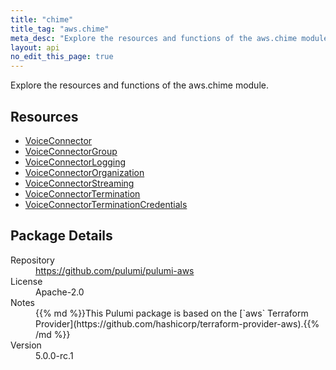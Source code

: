 ```yaml
---
title: "chime"
title_tag: "aws.chime"
meta_desc: "Explore the resources and functions of the aws.chime module."
layout: api
no_edit_this_page: true
---
```


<!-- WARNING: this file was generated by Pulumi Docs Generator. -->
<!-- Do not edit by hand unless you're certain you know what you are doing! -->

Explore the resources and functions of the aws.chime module.

<h2 id="resources">Resources</h2>
<ul class="api">
    <li><a href="voiceconnector" title="VoiceConnector"><span class="api-symbol api-symbol--resource"></span>VoiceConnector</a></li>
    <li><a href="voiceconnectorgroup" title="VoiceConnectorGroup"><span class="api-symbol api-symbol--resource"></span>VoiceConnectorGroup</a></li>
    <li><a href="voiceconnectorlogging" title="VoiceConnectorLogging"><span class="api-symbol api-symbol--resource"></span>VoiceConnectorLogging</a></li>
    <li><a href="voiceconnectororganization" title="VoiceConnectorOrganization"><span class="api-symbol api-symbol--resource"></span>VoiceConnectorOrganization</a></li>
    <li><a href="voiceconnectorstreaming" title="VoiceConnectorStreaming"><span class="api-symbol api-symbol--resource"></span>VoiceConnectorStreaming</a></li>
    <li><a href="voiceconnectortermination" title="VoiceConnectorTermination"><span class="api-symbol api-symbol--resource"></span>VoiceConnectorTermination</a></li>
    <li><a href="voiceconnectorterminationcredentials" title="VoiceConnectorTerminationCredentials"><span class="api-symbol api-symbol--resource"></span>VoiceConnectorTerminationCredentials</a></li>
</ul>

<h2 id="package-details">Package Details</h2>
<dl class="package-details">
	<dt>Repository</dt>
	<dd><a href="https://github.com/pulumi/pulumi-aws">https://github.com/pulumi/pulumi-aws</a></dd>
	<dt>License</dt>
	<dd>Apache-2.0</dd>
	<dt>Notes</dt>
	<dd>{{% md %}}This Pulumi package is based on the [`aws` Terraform Provider](https://github.com/hashicorp/terraform-provider-aws).{{% /md %}}</dd>
	<dt>Version</dt>
	<dd>5.0.0-rc.1</dd>
</dl>


